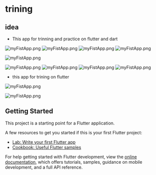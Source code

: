 # trining
## idea
- This app for trinning and practice on flutter and dart

![myFistApp.png](assets/img/BOTTONbar.png)
![myFistApp.png](assets/img/navagation.png)
![myFistApp.png](assets/img/dynamicListViow.png)
![myFistApp.png](assets/img/listviow.png)

![myFistApp.png](assets/img/clomeandrow.png)


![myFistApp.png](assets/img/signin.png)
![myFistApp.png](assets/img/HOME.png)
![myFistApp.png](assets/img/enasTegrame.png)
![myFistApp.png](assets/img/stak.png)



- this app for trining on flutter

![myFistApp.png](assets/img/dash.png)

![myFistApp.png](assets/img/button.png)

## Getting Started

This project is a starting point for a Flutter application.

A few resources to get you started if this is your first Flutter project:

- [Lab: Write your first Flutter app](https://docs.flutter.dev/get-started/codelab)
- [Cookbook: Useful Flutter samples](https://docs.flutter.dev/cookbook)

For help getting started with Flutter development, view the
[online documentation](https://docs.flutter.dev/), which offers tutorials,
samples, guidance on mobile development, and a full API reference.
